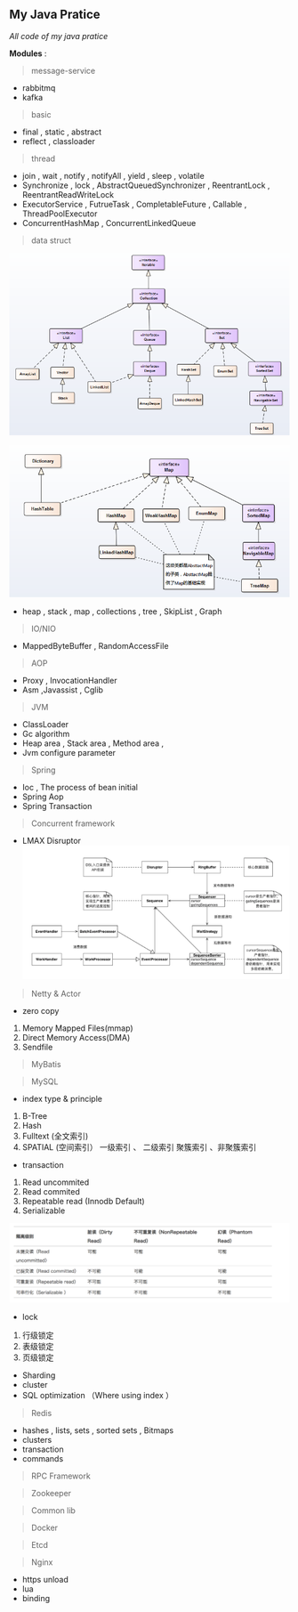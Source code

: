 ## My Java Pratice

   _All code of my java pratice_

**Modules** :

 > message-service
   *  rabbitmq
   *  kafka
 > basic
   * final , static , abstract
   * reflect , classloader

 > thread
   * join , wait , notify , notifyAll , yield , sleep , volatile
   * Synchronize , lock , AbstractQueuedSynchronizer , ReentrantLock , ReentrantReadWriteLock
   * ExecutorService , FutrueTask , CompletableFuture , Callable , ThreadPoolExecutor
   * ConcurrentHashMap , ConcurrentLinkedQueue

 > data struct

   ![Collection](resources/image/collection.png)

   ![Map](resources/image/map.png)

   * heap , stack , map , collections , tree , SkipList , Graph

 > IO/NIO
   * MappedByteBuffer , RandomAccessFile

 > AOP
   * Proxy , InvocationHandler
   * Asm ,Javassist , Cglib

 > JVM
   * ClassLoader
   * Gc algorithm
   * Heap area , Stack area , Method area ,
   * Jvm configure parameter

 > Spring
   *  Ioc , The process of bean initial
   *  Spring Aop
   *  Spring Transaction

 > Concurrent framework
   * LMAX Disruptor
        ![disruptor](resources/image/disruptor.png)


 > Netty & Actor
   * zero copy
   1. Memory Mapped Files(mmap)
   2. Direct Memory Access(DMA)
   3. Sendfile

 > MyBatis

 > MySQL

   *  index type & principle
   1. B-Tree
   2. Hash
   3. Fulltext (全文索引)
   4. SPATIAL  (空间索引）
   一级索引 、 二级索引
   聚簇索引 、非聚簇索引

   * transaction
   1. Read uncommited
   2. Read commited
   3. Repeatable read (Innodb Default)
   4. Serializable

   ![Map](resources/image/mysql-transaction.png)

   * lock
   1. 行级锁定
   2. 表级锁定
   3. 页级锁定

   * Sharding
   * cluster
   * SQL optimization （Where using index ）


 > Redis
   * hashes , lists, sets , sorted sets , Bitmaps
   * clusters
   * transaction
   * commands


 > RPC Framework

 > Zookeeper


 > Common lib

 > Docker


 > Etcd

 > Nginx
   * https unload
   * lua
   * binding